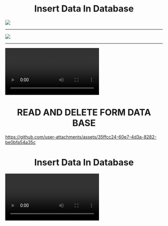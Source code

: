 <h1 align="center">Insert Data In Database </h1>

<img src="https://github.com/user-attachments/assets/76a547a5-2352-40da-97f8-c7e8a73c27be">


---

<img src="https://github.com/user-attachments/assets/01344d56-5f6e-4e5b-bdf7-32c68ba7ada2">

---
<video src="https://github.com/user-attachments/assets/ce05bf93-b432-48b5-892a-94b32488e787">
</video>

  <div>  <h1 align="center">READ AND DELETE FORM DATA BASE </h1></div>

<!-- <video src="
  > -->
  https://github.com/user-attachments/assets/35ffcc24-60e7-4d3a-8282-be0bfa54a35c













<h1 align="center">Insert Data In Database </h1>
<!-- <img src="https://github.com/user-attachments/assets/76a547a5-2352-40da-97f8-c7e8a73c27be">
<img src="https://github.com/user-attachments/assets/01344d56-5f6e-4e5b-bdf7-32c68ba7ada2"> -->
<video src="https://github.com/user-attachments/assets/ce05bf93-b432-48b5-892a-94b32488e787">
<h1 align="center">READ AND DELETE FORM DATA BASE </h1>
<video src="https://github.com/user-attachments/assets/35ffcc24-60e7-4d3a-8282-be0bfa54a35c">













